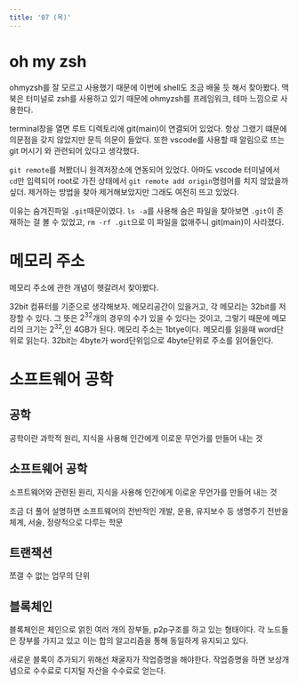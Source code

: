 ```yaml
---
title: '07 (목)'
---
```


# oh my zsh

ohmyzsh를 잘 모르고 사용했기 때문에 이번에 shell도 조금 배울 듯 해서 찾아봤다. 맥북은 터미널로 zsh를 사용하고 있기 때문에 ohmyzsh를 프레임워크, 테마 느낌으로 사용한다.

terminal창을 열면 루트 디렉토리에 git(main)이 연결되어 있었다. 항상 그랬기 떄문에 의문점을 갖지 않았지만 문득 의문이 들었다. 또한 vscode를 사용할 때 알림으로 뜨는 git 머시기 와 관련되어 있다고 생각했다.

`git remote`를 쳐봤더니 원격저장소에 연동되어 있었다. 아마도 vscode 터미널에서 `cd`만 입력되어 root로 가진 상태에서 `git remote add origin`명령어를 치지 않았을까 싶더. 제거하는 방법을 찾아 제거해보았지만 그래도 여전히 뜨고 있었다.

이유는 숨겨진파일 `.git`때문이였다. `ls -a`를 사용해 숨은 파일을 찾아보면 `.git`이 존재하는 걸 볼 수 있었고, `rm -rf .git`으로 이 파일을 없애주니 git(main)이 사라졌다.

# 메모리 주소

메모리 주소에 관한 개념이 헷갈려서 찾아봤다.

32bit 컴퓨터를 기준으로 생각해보자. 메모리공간이 있을거고, 각 메모리는 32bit를 저장할 수 있다. 그 뜻은 $2^{32}$개의 경우의 수가 있을 수 있다는 것이고, 그렇기 때문에 메모리의 크기는 $2^{32}$,인 4GB가 된다. 메모리 주소는 1btye이다. 메모리를 읽을때 word단위로 읽는다. 32bit는 4byte가 word단위임으로 4byte단위로 주소를 읽어들인다.

# 소프트웨어 공학
## 공학
공학이란 과학적 원리, 지식을 사용해 인간에게 이로운 무언가를 만들어 내는 것

## 소프트웨어 공학
소프트웨어와 관련된 원리, 지식을 사용해 인간에게 이로운 무언가를 만들어 내는 것

조금 더 풀어 설명하면 소프트웨어의 전반적인 개발, 운용, 유지보수 등 생명주기 전반을 체계, 서술, 정량적으로 다루는 학문

## 트랜잭션
쪼갤 수 없는 업무의 단위

## 블록체인
블록체인은 체인으로 얽힌 여러 개의 장부들, p2p구조를 하고 있는 형태이다. 각 노드들은 장부를 가지고 있고 이는 합의 알고리즘을 통해 동일하게 유지되고 있다.

새로운 블록이 추가되기 위해선 채굴자가 작업증명을 해야한다. 작업증명을 하면 보상개념으로 수수료로 디지털 자산을 수수료로 얻는다.

